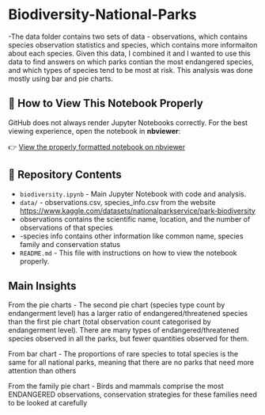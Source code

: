 # Biodiversity-National-Parks

-The data folder contains two sets of data - observations, which contains species observation statistics and species, which contains more informaiton about each species. Given this data, I combined it and I wanted to use this data to find answers on which parks contian the most endangered species, and which types of species tend to be most at risk. This analysis was done mostly using bar and pie charts. 

## 📌 How to View This Notebook Properly

GitHub does not always render Jupyter Notebooks correctly. For the best viewing experience, open the notebook in **nbviewer**:

👉 [View the properly formatted notebook on nbviewer](https://nbviewer.jupyter.org/github/Ranjanirr/Biodiversity-National-Parks/blob/main/biodiversity.ipynb)

## 📂 Repository Contents

- `biodiversity.ipynb` - Main Jupyter Notebook with code and analysis.
- `data/` - observations.csv, species_info.csv from the website https://www.kaggle.com/datasets/nationalparkservice/park-biodiversity
- observations contains the scientific name, location, and the number of observations of that species
- -species info contains other information like common name, species family and conservation status
- `README.md` - This file with instructions on how to view the notebook properly.


## Main Insights

From the pie charts - The second pie chart (species type count by endangerment level) has a larger ratio of endangered/threatened species than the first pie chart (total observation count categorised by endangerment level). There are many types of endangered/threatened species observed in all the parks, but fewer quantities observed for them.

From bar chart - The proportions of rare species to total species is the same for all national parks, meaning that there are no parks that need more attention than others

From the family pie chart - Birds and mammals comprise the most ENDANGERED observations, conservation strategies for these families need to be looked at carefully


